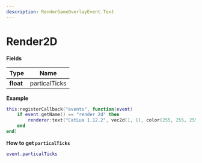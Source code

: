 ```yaml
---
description: RenderGameOverlayEvent.Text
---
```


# Render2D

**Fields**

| Type      | Name          |
| --------- | ------------- |
| **float** | particalTicks |



**Example**

```lua
this:registerCallback("events", function(event) 
	if event:getName() == "render_2d" then
		renderer:text("CatLua 1.12.2", vec2d(1, 1), color(255, 255, 255, 255))
	end
end)
```



**How to get `particalTicks`**

```lua
event.particalTicks
```
